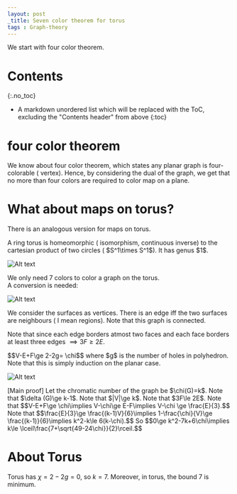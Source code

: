 ```yaml
---
layout: post
_title: Seven color theorem for torus
tags : Graph-theory 
---
```

We start with  four color theorem. 
# Contents
{:.no_toc}

* A markdown unordered list which will be replaced with the ToC, excluding the "Contents header" from above
{:toc}

# four color theorem 
We know about four color theorem, which states any planar graph is four-colorable ( vertex). Hence, by considering the dual of the graph, we get that no more than four colors are required to color map on a plane. 

# What about maps on torus?

There is an analogous version for maps on torus.

<div class='definition'>
A ring torus is homeomorphic ( isomorphism, continuous inverse) to the cartesian product of two circles ( $S^1\times S^1$). It has genus $1$.
</div>

![Alt text](https://sunainapati.github.io/assets/Screenshot_20241221_084023_Samsung_Notes.jpg)

<div class='theorem'> 
We only need 7 colors to color a graph on the torus.
</div>
A conversion is needed:

![Alt text](https://sunainapati.github.io/assets/Screenshot_20241221_084044_Samsung_Notes.jpg) 

We consider the surfaces as vertices. There is an edge iff the two surfaces are neighbours ( I mean regions). Note that this graph is connected. 

Note that since each edge borders atmost two faces and each face borders at least three edges $\implies 3F\ge 2E$.

<div class='theorem'> 
$$V-E+F\ge 2-2g= \chi$$ where $g$ is the number of holes in polyhedron.
</div>
Note that this is simply induction on the planar case. 

![Alt text](https://sunainapati.github.io/assets/Screenshot_20241221_084059_Samsung_Notes.jpg) 


<div class='proof'> [Main proof]
Let the chromatic number of the graph be $\chi(G)=k$. Note that $\delta (G)\ge k-1$. Note that $|V|\ge k$. Note that $3F\le 2E$.
Note that $$V-E+F\ge \chi\implies V-\chi\ge E-F\implies V-\chi \ge \frac{E}{3}.$$
Note that $$\frac{E}{3}\ge \frac{(k-1)V}{6}\implies 1-\frac{\chi}{V}\ge \frac{(k-1)}{6}\implies k^2-k\le 6(k-\chi).$$
So $$0\ge k^2-7k+6\chi\implies k\le \lceil\frac{7+\sqrt{49-24\chi}}{2}\rceil.$$
</div>

# About Torus
Torus has $\chi=2-2g=0$, so $k=7$.
Moreover, in torus, the bound $7$ is minimum.

